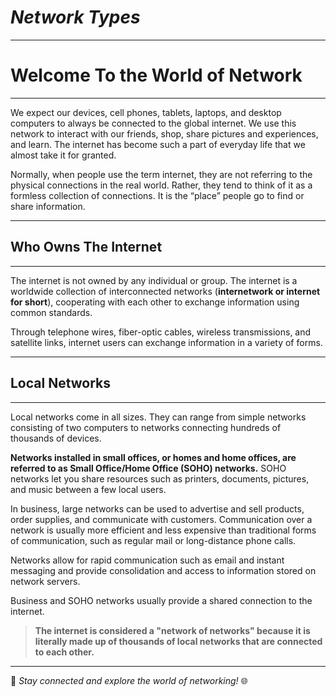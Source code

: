 # ***Network Types***  

---

# **Welcome To the World of Network**  

---

We expect our devices, cell phones, tablets, laptops, and desktop computers to always be connected to the global internet. We use this network to interact with our friends, shop, share pictures and experiences, and learn. The internet has become such a part of everyday life that we almost take it for granted.  

Normally, when people use the term internet, they are not referring to the physical connections in the real world. Rather, they tend to think of it as a formless collection of connections. It is the “place” people go to find or share information.  

---

## **Who Owns The Internet**  

---

The internet is not owned by any individual or group. The internet is a worldwide collection of interconnected networks (**internetwork or internet for short**), cooperating with each other to exchange information using common standards.  

Through telephone wires, fiber-optic cables, wireless transmissions, and satellite links, internet users can exchange information in a variety of forms.  

---

## **Local Networks**  

---

Local networks come in all sizes. They can range from simple networks consisting of two computers to networks connecting hundreds of thousands of devices.  

**Networks installed in small offices, or homes and home offices, are referred to as Small Office/Home Office (SOHO) networks.** SOHO networks let you share resources such as printers, documents, pictures, and music between a few local users.  

In business, large networks can be used to advertise and sell products, order supplies, and communicate with customers. Communication over a network is usually more efficient and less expensive than traditional forms of communication, such as regular mail or long-distance phone calls.  

Networks allow for rapid communication such as email and instant messaging and provide consolidation and access to information stored on network servers.  

Business and SOHO networks usually provide a shared connection to the internet.  

> **The internet is considered a "network of networks" because it is literally made up of thousands of local networks that are connected to each other.**  

---

📡 _Stay connected and explore the world of networking!_ 🌐  
